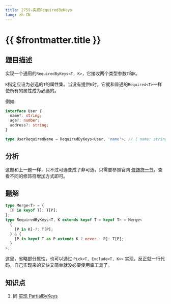 ```yaml
---
title: 2759-实现RequiredByKeys
lang: zh-CN
---
```


# {{ $frontmatter.title }}

## 题目描述

实现一个通用的`RequiredByKeys<T, K>`，它接收两个类型参数`T`和`K`。

`K`指定应设为必选的`T`的属性集。当没有提供`K`时，它就和普通的`Required<T>`一样使所有的属性成为必选的。

例如:

```ts
interface User {
  name?: string;
  age?: number;
  address?: string;
}

type UserRequiredName = RequiredByKeys<User, 'name'>; // { name: string; age?: number; address?: string }
```

## 分析

这题和上一题一样，只不过可选变成了非可选，只需要参照官网 [修饰符一节](https://www.typescriptlang.org/docs/handbook/2/mapped-types.html#mapping-modifiers)，查看不同的修饰符增加方式即可。

## 题解

```ts
type Merge<T> = {
  [P in keyof T]: T[P];
};
type RequiredByKeys<T, K extends keyof T = keyof T> = Merge<
  {
    [P in K]-?: T[P];
  } & {
    [P in keyof T as P extends K ? never : P]: T[P];
  }
>;
```

这里，省略部分属性，也可以通过 `Pick<T, Exclude<T, K>>` 实现，反正就一行代码，自己实现来的又快又简单就没必要使用库工具了。

## 知识点

1. 同 [实现 PartialByKeys](/medium/2757-实现PartialByKeys.md)
